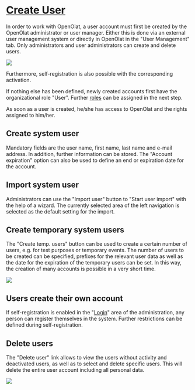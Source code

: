 #  [Create User](Create+User.html)

In order to work with OpenOlat, a user account must first be created by the
OpenOlat administrator or user manager. Either this is done via an external
user management system or directly in OpenOlat in the "User Management" tab.
Only administrators and user administrators can create and delete users.

![](../../download/attachments/108600803/User%20management%20EN.png)

Furthermore, self-registration is also possible with the corresponding
activation.

If nothing else has been defined, newly created accounts first have the
organizational role "User". Further [roles](Configure+User.html) can be
assigned in the next step.

As soon as a user is created, he/she has access to OpenOlat and the rights
assigned to him/her.

## Create system user

Mandatory fields are the user name, first name, last name and e-mail address.
In addition, further information can be stored. The "Account expiration"
option can also be used to define an end or expiration date for the account.

## Import system user

Administrators can use the "Import user" button to "Start user import" with
the help of a wizard. The currently selected area of the left navigation is
selected as the default setting for the import.

## Create temporary system users

The "Create temp. users" button can be used to create a certain number of
users, e.g. for test purposes or temporary events. The number of users to be
created can be specified, prefixes for the relevant user data as well as the
date for the expiration of the temporary users can be set. In this way, the
creation of many accounts is possible in a very short time.

![](../../download/attachments/108600803/Temp%20User%20anlegen%20EN.png)

  

## Users create their own account

If self-registration is enabled in the "[Login](Login.html)" area of the
administration, any person can register themselves in the system. Further
restrictions can be defined during self-registration.

## Delete users

The "Delete user" link allows to view the users without activity and
deactivated users, as well as to select and delete specific users. This will
delete the entire user account including all personal data.

![](../../download/attachments/108600803/User%20l%C3%B6schen%20EN.png)

  

  

